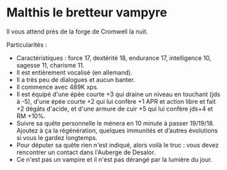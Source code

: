 # Malthis le bretteur vampyre

Il vous attend près de la forge de Cromwell la nuit.

Particularités :
- Caractéristiques : force 17, dextérité 18, endurance 17, intelligence 10, sagesse 11, charisme 11.
- Il est entièrement vocalisé (en allemand).
- Il a très peu de dialogues et aucun banter.
- Il commence avec 489K xps.
- Il est équipé d'une épée courte +3 qui draine un niveau en touchant (jds à -5), d'une épée courte +2 qui lui confère +1 APR et action libre et fait +2 dégâts d'acide, et d'une armure de cuir +5 qui lui confère jds+4 et RM +10%.
- Suivre sa quête personnelle le mènera en 10 minute à passer 19/19/18. Ajoutez à ça la régénération, quelques immunités et d’autres évolutions si vous le gardez longtemps.
- Pour députer sa quête rien n'est indiqué, alors voilà le truc : vous devez rencontrer un contact dans l'Auberge de Desalor.
- Ce n'est pas un vampire et il n'est pas dérangé par la lumière du jour.
